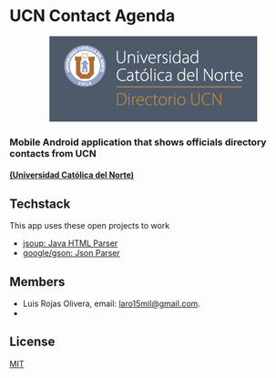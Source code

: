 # UCN Contact Agenda
<p align="center"><img src="logo.png"></p>

### Mobile Android application that shows officials directory contacts from UCN
#### [(Universidad Católica del Norte)](http://admision01.ucn.cl/directoriotelefonicoemail/Default.aspx?ind=func/Default.aspx)

## Techstack
This app uses these open projects to work
- [jsoup: Java HTML Parser](jsoup.org)
- [google/gson: Json Parser](https://github.com/google/gson)

## Members
- Luis Rojas Olivera, email: laro15mil@gmail.com.
-

## License
[MIT](https://choosealicense.com/licenses/mit/)
